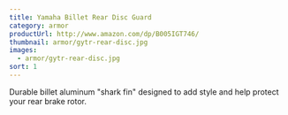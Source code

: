 ```yaml
---
title: Yamaha Billet Rear Disc Guard
category: armor
productUrl: http://www.amazon.com/dp/B005IGT746/
thumbnail: armor/gytr-rear-disc.jpg
images:
  - armor/gytr-rear-disc.jpg
sort: 1 
---
```


Durable billet aluminum "shark fin" designed to add style and help protect your rear brake rotor.

